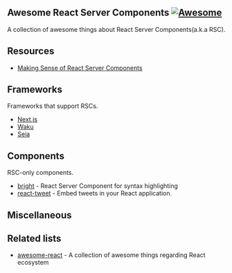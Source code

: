## **Awesome React Server Components** [![Awesome](https://awesome.re/badge.svg)](https://awesome.re)

A collection of awesome things about React Server Components(a.k.a RSC).

## Resources

- [Making Sense of React Server Components](https://www.joshwcomeau.com/react/server-components)

## Frameworks

Frameworks that support RSCs.

- [Next.js](https://github.com/vercel/next.js)
- [Waku](https://github.com/dai-shi/waku)
- [Seia](https://github.com/abiriadev/seia)

## Components

RSC-only components.

- [bright](https://github.com/code-hike/bright) - React Server Component for syntax highlighting
- [react-tweet](https://github.com/vercel/react-tweet) - Embed tweets in your React application.

## Miscellaneous

## Related lists

- [awesome-react](https://github.com/enaqx/awesome-react) - A collection of awesome things regarding React ecosystem
